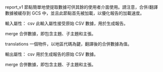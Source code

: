 report_v1 節點簡單地使提取數據可供其餘的使用者介面使用。請注意，合併/翻譯數據被緩存到 GCS 中，並且此節點首先被加載，以優化報告的加載速度。

輸入屬性：
csv
此輸入屬性接受原始 CSV 數據，用於生成報告。

merge
合併數據，即包含主題、子主題和主張。

translations
一個物件，以地區代碼為鍵，翻譯後的合併數據為值。

輸出屬性：
csv
用於生成報告的原始 CSV 數據。

merge
合併數據，即包含主題、子主題和主張。
